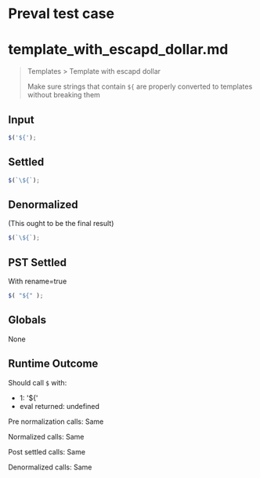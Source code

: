 # Preval test case

# template_with_escapd_dollar.md

> Templates > Template with escapd dollar
>
> Make sure strings that contain `${` are properly converted to templates without breaking them

## Input

`````js filename=intro
$('${');
`````


## Settled


`````js filename=intro
$(`\${`);
`````


## Denormalized
(This ought to be the final result)

`````js filename=intro
$(`\${`);
`````


## PST Settled
With rename=true

`````js filename=intro
$( "${" );
`````


## Globals


None


## Runtime Outcome


Should call `$` with:
 - 1: '${'
 - eval returned: undefined

Pre normalization calls: Same

Normalized calls: Same

Post settled calls: Same

Denormalized calls: Same
